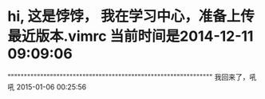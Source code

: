 hi, 这是饽饽， 我在学习中心，准备上传最近版本.vimrc
当前时间是2014-12-11 09:09:06 
============================================================== 
""""""""""""""""""""""""""""""""""""""""""""""""""""""""""""""" 
我回来了，吼吼
2015-01-06 00:25:56
